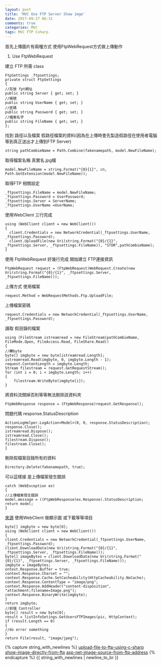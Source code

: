 ```yaml
---
layout: post
title: 'MVC Use FTP Server Show imge'
date: 2017-09-27 06:31
comments: true
categories: MVC
tags: MVC FTP Csharp
---
```

首先上傳圖片有兩種方式 使用FtpWebRequest方式做上傳動作

1. Use FtpWebRequest

建立 FTP 所需 class

	FtpSettings _ftpsettings;
	private struct FtpSettings
	{
	//存放 fpt網址
	public string Server { get; set; }
	//帳號
	public string UserName { get; set; }
	//密碼
	public string Password { get; set; }
	//檔案名字
	public string FileName { get; set; }
	};

找到 路徑以及檔案  假路徑檔案的資料(因為在上傳時會先製造假路徑在使用者電腦等到真正送出才上傳到FTP Server)

	string pathCombieName = Path.Combine(fakenamepath, model.NewFileName);

取得檔案名稱 真實名.jpg檔

	model.NewFileName = string.Format("{0}{1}", cn, Path.GetExtension(model.NewFileName));

取得FTP 相關設定

	_ftpsettings.FileName = model.NewFileName;
	_ftpsettings.Password = UserPassword;
	_ftpsettings.Server = ServerName;
	_ftpsettings.UserName =UserName;

使用WebClient 三行完成

	using (WebClient client = new WebClient())
	{
	  client.Credentials = new NetworkCredential(_ftpsettings.UserName, _ftpsettings.Password);
	  client.UploadFile(new Uri(string.Format("{0}/{1}", _ftpsettings.Server, _ftpsettings.FileName)), "STOR",pathCombieName);
	}

使用 FtpWebRequest 好幾行完成
開始建立 FTP連接資訊

	FtpWebRequest request = (FtpWebRequest)WebRequest.Create(new Uri(string.Format("{0}/{1}", _ftpsettings.Server, _ftpsettings.FileName)));

上傳方式 使用檔案

	request.Method = WebRequestMethods.Ftp.UploadFile;

上傳檔案密碼

	request.Credentials = new NetworkCredential(_ftpsettings.UserName, _ftpsettings.Password);

讀取 假目錄的檔案

	using (FileStream istreamread = new FileStream(pathCombieName, FileMode.Open, FileAccess.Read, FileShare.Read))
	{
	//轉byte
	byte[] imgbyte = new byte[istreamread.Length];
	istreamread.Read(imgbyte, 0, imgbyte.Length - 1);
	request.ContentLength = imgbyte.Length;
	Stream filestream = request.GetRequestStream();
	for (int i = 0; i < imgbyte.Length; i++)
	{
	    filestream.WriteByte(imgbyte[i]);
	}

將資料流關掉否則等等無法刪除該資料夾

	FtpWebResponse response = (FtpWebResponse)request.GetResponse();

問題代碼 response.StatusDescription

	ActionLogHelper.LogAction<Model>(0, 0, response.StatusDescription);
	response.Close();
	istreamread.Dispose();
	istreamread.Close();
	filestream.Dispose();
	filestream.Close();
	}

刪除假檔案目錄所有的資料

	Directory.Delete(fakenamepath, true);

可以這樣接 是上傳檔案發生錯誤

	catch (WebException ex)
	{
	//上傳檔案發生錯誤
	model.message = ((FtpWebResponse)ex.Response).StatusDescription;
	return model;
	}

[來源](https://www.youtube.com/watch?v=5d-AE21Zjog)
使用WebClient 做顯示圖 或下載等等項目

	byte[] imgbyte = new byte[0];
	using (WebClient client = new WebClient())
	{
	client.Credentials = new NetworkCredential(_ftpsettings.UserName, _ftpsettings.Password);
	client.DownloadData(new Uri(string.Format("{0}/{1}", _ftpsettings.Server, _ftpsettings.FileName)));
	byte[] imageBytes = client.DownloadData(new Uri(string.Format("{0}/{1}", _ftpsettings.Server, _ftpsettings.FileName)));
	imgbyte = imageBytes;
	ontext.Response.Buffer = true;
	context.Response.Charset = "";
	context.Response.Cache.SetCacheability(HttpCacheability.NoCache);
	context.Response.ContentType = "image/png";
	context.Response.AddHeader("content-disposition", "attachment;filename=Image.png");
	context.Response.BinaryWrite(imgbyte);
	}
	return imgbyte;
	//前端 Controller
	byte[] result = new byte[0];
	result = listInfoSetings.GetUsersFTPImages(pic, HttpContext);
	if (result.Length == 0)
	{
	//do error something
	}
	return File(result, "image/jpeg");

{% capture string_with_newlines %}
[upload-file-to-ftp-using-c-sharp](https://stackoverflow.com/questions/15268760/upload-file-to-ftp-using-c-sharp)
[show-image-directly-from-ftp](https://stackoverflow.com/questions/30431513/show-image-directly-from-ftp)
[asp-net-image-source-from-ftp-address](https://stackoverflow.com/questions/14396744/asp-net-image-source-from-ftp-address)
{% endcapture %}
{{ string_with_newlines | newline_to_br }}